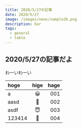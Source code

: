 ```yaml
---
title: 2020/5/27の記事
date: 2020/5/27
image: /images/news/sample26.png
description: bar
tags: 
  - general
  - table
---
```


## 2020/5/27の記事だよ

わーいわーい

| hoge | hige | hage |
|:--|:--:|--:|
| a | 😀 | 001 |
| aasd | 🥰 | 002 |
| asdf | 😇 | 003 |
| 123414 | 🤩 | 004 |